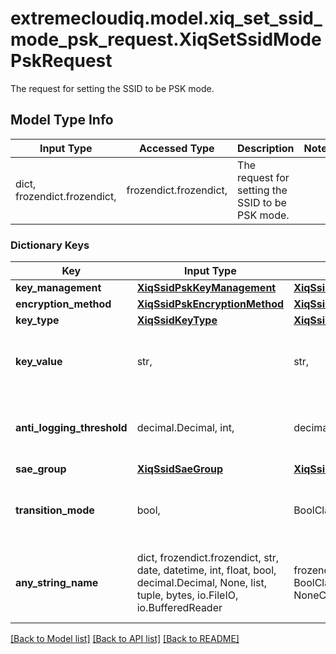 # extremecloudiq.model.xiq_set_ssid_mode_psk_request.XiqSetSsidModePskRequest

The request for setting the SSID to be PSK mode.

## Model Type Info
Input Type | Accessed Type | Description | Notes
------------ | ------------- | ------------- | -------------
dict, frozendict.frozendict,  | frozendict.frozendict,  | The request for setting the SSID to be PSK mode. | 

### Dictionary Keys
Key | Input Type | Accessed Type | Description | Notes
------------ | ------------- | ------------- | ------------- | -------------
**key_management** | [**XiqSsidPskKeyManagement**](XiqSsidPskKeyManagement.md) | [**XiqSsidPskKeyManagement**](XiqSsidPskKeyManagement.md) |  | 
**encryption_method** | [**XiqSsidPskEncryptionMethod**](XiqSsidPskEncryptionMethod.md) | [**XiqSsidPskEncryptionMethod**](XiqSsidPskEncryptionMethod.md) |  | 
**key_type** | [**XiqSsidKeyType**](XiqSsidKeyType.md) | [**XiqSsidKeyType**](XiqSsidKeyType.md) |  | 
**key_value** | str,  | str,  | The PSK key value, minimum 8 characters long | 
**anti_logging_threshold** | decimal.Decimal, int,  | decimal.Decimal,  | The anti logging threshold | [optional] value must be a 32 bit integer
**sae_group** | [**XiqSsidSaeGroup**](XiqSsidSaeGroup.md) | [**XiqSsidSaeGroup**](XiqSsidSaeGroup.md) |  | [optional] 
**transition_mode** | bool,  | BoolClass,  | Indicates the transition mode if key management is WPA3 | [optional] 
**any_string_name** | dict, frozendict.frozendict, str, date, datetime, int, float, bool, decimal.Decimal, None, list, tuple, bytes, io.FileIO, io.BufferedReader | frozendict.frozendict, str, BoolClass, decimal.Decimal, NoneClass, tuple, bytes, FileIO | any string name can be used but the value must be the correct type | [optional]

[[Back to Model list]](../../README.md#documentation-for-models) [[Back to API list]](../../README.md#documentation-for-api-endpoints) [[Back to README]](../../README.md)

